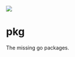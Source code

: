 [![](https://godoc.org/github.com/alextanhongpin/pkg?status.svg)](http://godoc.org/github.com/alextanhongpin/pkg)

# pkg

The missing go packages.
